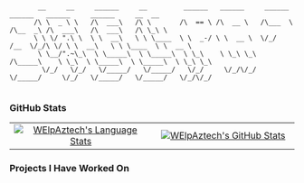 ```

       __     __     ______     __         ______   ______     ______     ______   ______     ______     __  __    
      /\ \  _ \ \   /\  ___\   /\ \       /\  == \ /\  __ \   /\___  \   /\__  _\ /\  ___\   /\  ___\   /\ \_\ \   
      \ \ \/ ".\ \  \ \  __\   \ \ \____  \ \  _-/ \ \  __ \  \/_/  /__  \/_/\ \/ \ \  __\   \ \ \____  \ \  __ \  
       \ \__/".~\_\  \ \_____\  \ \_____\  \ \_\    \ \_\ \_\   /\_____\    \ \_\  \ \_____\  \ \_____\  \ \_\ \_\ 
        \/_/   \/_/   \/_____/   \/_____/   \/_/     \/_/\/_/   \/_____/     \/_/   \/_____/   \/_____/   \/_/\/_/ 
                                                                                                             

```

### GitHub Stats

<div align="center">
  <table width="100%">
    <tbody>
      <tr>
        <td width="50%" style="border: none !important;">
        <div align="center" width="100%">
          <a href="https://github.com/WElpAztech">
            <img src="https://jc86-github-readme-stats.vercel.app/api/top-langs/?username=WElpAztech&hide=ruby&layout=compact&hide_border=true&langs_count=6" alt="WElpAztech's Language Stats" vertical-align="middle"/>
          </a>
        </div>
        </td>
        <td width="50%" style="border: none !important;">
        <div align="center" width="100%">
          <a href="https://github.com/WElpAztech">
            <img src="https://jc86-github-readme-stats.vercel.app/api?username=WElpAztech&show_icons=true&hide=stars&hide_border=true" alt="WElpAztech's GitHub Stats" vertical-align="middle"/>
          </a>
        </div>
        </td>
      </tr>
    </tbody>
  </table>
</div>

### Projects I Have Worked On

